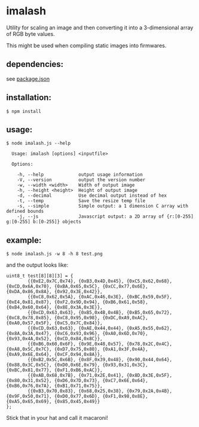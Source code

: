 
imalash
=======

Utility for scaling an image and then converting it into a 3-dimensional
array of RGB byte values.

This might be used when compiling static images into firmwares.

dependencies:
------------

see [package.json](https://raw.githubusercontent.com/breedx2/imalash/master/package.json)

installation:
------------
`$ npm install`

usage:
-----

```
$ node imalash.js --help

  Usage: imalash [options] <inputfile>

  Options:

    -h, --help             output usage information
    -V, --version          output the version number
    -w, --width <width>    Width of output image
    -h, --height <height>  Height of output image
    -d, --decimal          Use decimal output instead of hex
    -t, --temp             Save the resize temp file
    -s, --simple           Simple output: a 1 dimension C array with defined bounds
    -j, --js               Javascript output: a 2D array of {r:[0-255] g:[0-255] b:[0-255]} objects

```

example:
-------

`$ node imalash.js -w 8 -h 8 test.png`

and the output looks like:
```
uint8_t test[8][8][3] = {
        {{0xE2,0x7C,0x74}, {0xB3,0x4D,0x45}, {0xC5,0x62,0x68}, {0xCD,0x6A,0x70}, {0xBA,0x65,0x5C}, {0xCC,0x77,0x6E}, {0xDA,0x86,0x8A}, {0x92,0x3E,0x42}}, 
        {{0xC8,0x62,0x5A}, {0xAC,0x46,0x3E}, {0xBC,0x59,0x5F}, {0xE4,0x81,0x87}, {0xF2,0x9D,0x94}, {0xB6,0x61,0x58}, {0xB4,0x60,0x64}, {0x8E,0x3A,0x3E}}, 
        {{0xCD,0x63,0x63}, {0xB5,0x4B,0x4B}, {0xB5,0x65,0x72}, {0xC8,0x78,0x85}, {0xC8,0x95,0x98}, {0xDC,0xA9,0xAC}, {0xA0,0x57,0x5F}, {0xC5,0x7C,0x84}}, 
        {{0xCD,0x63,0x63}, {0xAE,0x44,0x44}, {0xA5,0x55,0x62}, {0x8A,0x3A,0x47}, {0xC6,0x93,0x96}, {0xA0,0x6D,0x70}, {0x93,0x4A,0x52}, {0xCD,0x84,0x8C}}, 
        {{0xB6,0x60,0x6F}, {0x9E,0x48,0x57}, {0x78,0x2C,0x4C}, {0xA8,0x5C,0x7C}, {0xD7,0x75,0x80}, {0xA1,0x3F,0x4A}, {0xA9,0x6E,0x64}, {0xCF,0x94,0x8A}}, 
        {{0xB2,0x5C,0x6B}, {0x8F,0x39,0x48}, {0x90,0x44,0x64}, {0x88,0x3C,0x5C}, {0xD0,0x6E,0x79}, {0x93,0x31,0x3C}, {0xBC,0x81,0x77}, {0xF1,0xB6,0xAC}}, 
        {{0xAB,0x68,0x7B}, {0x71,0x2E,0x41}, {0x8D,0x3E,0x5F}, {0x80,0x31,0x52}, {0xD6,0x7D,0x73}, {0xC7,0x6E,0x64}, {0xB6,0x76,0x7A}, {0xB1,0x71,0x75}}, 
        {{0xB3,0x70,0x83}, {0x68,0x25,0x38}, {0x79,0x2A,0x4B}, {0x9F,0x50,0x71}, {0xD0,0x77,0x6D}, {0xF1,0x98,0x8E}, {0xA5,0x65,0x69}, {0x85,0x45,0x49}}
};

```

Stick that in your hat and call it macaroni!
